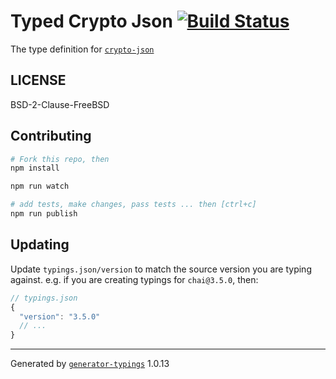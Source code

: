 # Typed Crypto Json  [![Build Status](https://travis-ci.org/VigneshCBE/typed-typings-crypto-json.svg?branch=master)](https://travis-ci.org/VigneshCBE/typed-typings-crypto-json)


The type definition for [`crypto-json`](https://github.com/roryrjb/crypto-json.git)

## LICENSE

BSD-2-Clause-FreeBSD

## Contributing

```sh
# Fork this repo, then
npm install

npm run watch

# add tests, make changes, pass tests ... then [ctrl+c]
npm run publish
```

## Updating

Update `typings.json/version` to match the source version you are typing against.
e.g. if you are creating typings for `chai@3.5.0`, then:

```js
// typings.json
{
  "version": "3.5.0"
  // ...
}
```

----

Generated by [`generator-typings`](https://github.com/typings/generator-typings) 1.0.13
